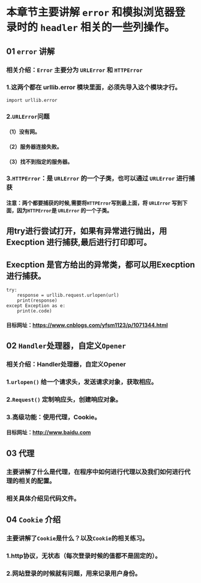 # 本章节主要讲解 `error` 和模拟浏览器登录时的 `headler` 相关的一些列操作。
## 01 `error` 讲解
### 相关介绍：`Error` 主要分为 `URLError` 和 `HTTPError`
### 1.这两个都在 urllib.error 模块里面，必须先导入这个模块才行。
    import urllib.error
### 2.`URLError`问题
#### （1）没有网。
#### （2）服务器连接失败。
#### （3）找不到指定的服务器。
### 3.`HTTPError`：是 `URLError` 的一个子类，也可以通过 `URLError` 进行捕获
#### 注意：两个都要捕获的时候,需要将`HTTPError`写到最上面，将 `URLError` 写到下面，因为`HTTPError`是 `URLError` 的一个子类。
## 用try进行尝试打开，如果有异常进行抛出，用 Execption 进行捕获,最后进行打印即可。
## Execption 是官方给出的异常类，都可以用Execption进行捕获。
    try:
        response = urllib.request.urlopen(url)
        print(response)
    except Exception as e:
        print(e.code)
#### 目标网址：https://www.cnblogs.com/yfsm1123/p/1071344.html 
## 02 `Handler`处理器，自定义`Opener`
### 相关介绍：Handler处理器，自定义Opener
### 1.`urlopen()` 给一个请求头，发送请求对象，获取相应。
### 2.`Request()` 定制响应头，创建响应对象。
### 3.高级功能：使用代理，Cookie。
#### 目标网址：http://www.baidu.com 
## 03 代理
### 主要讲解了什么是代理，在程序中如何进行代理以及我们如何进行代理的相关的配置。
### 相关具体介绍见代码文件。
## 04 `Cookie` 介绍
### 主要讲解了`Cookie`是什么？以及`Cookie`的相关练习。
### 1.http协议，无状态（每次登录时候的值都不是固定的）。
### 2.网站登录的时候就有问题，用来记录用户身份。
